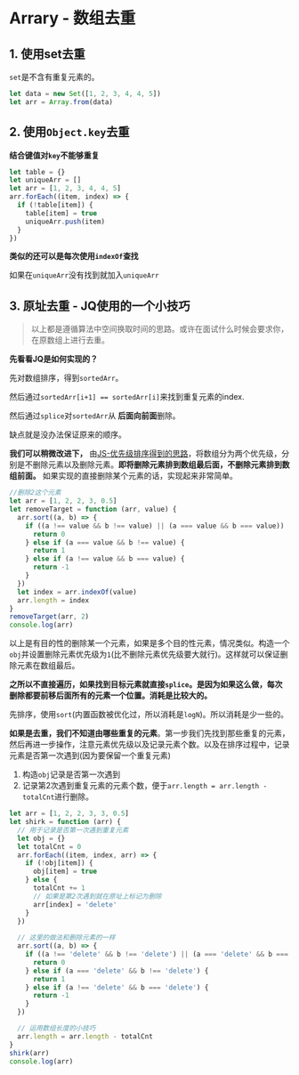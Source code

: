 # Arrary - 数组去重

## 1. 使用set去重

`set`是不含有重复元素的。

```JavaScript
let data = new Set([1, 2, 3, 4, 4, 5])
let arr = Array.from(data)
```

## 2. 使用`Object.key`去重

**结合键值对`key`不能够重复**

```JavaScript
let table = {}
let uniqueArr = []
let arr = [1, 2, 3, 4, 4, 5]
arr.forEach((item, index) => {
  if (!table[item]) {
    table[item] = true
    uniqueArr.push(item)
  }
})
```

**类似的还可以是每次使用`indexOf`查找**

如果在`uniqueArr`没有找到就加入`uniqueArr`

## 3. 原址去重 - JQ使用的一个小技巧

> 以上都是遵循算法中空间换取时间的思路。或许在面试什么时候会要求你，在原数组上进行去重。

**先看看JQ是如何实现的？**

先对数组排序，得到`sortedArr`。

然后通过`sortedArr[i+1] == sortedArr[i]`来找到重复元素的index.

然后通过`splice`对`sortedArr`从 **后面向前面**删除。

缺点就是没办法保证原来的顺序。

**我们可以稍微改进下，** 由[JS-优先级排序得到的思路]()，将数组分为两个优先级，分别是不删除元素以及删除元素。**即将删除元素排到数组最后面，不删除元素排到数组前面。** 如果实现的直接删除某个元素的话，实现起来非常简单。

```JavaScript
//删除2这个元素
let arr = [1, 2, 2, 3, 0.5]
let removeTarget = function (arr, value) {
  arr.sort((a, b) => {
    if ((a !== value && b !== value) || (a === value && b === value))  {
      return 0
    } else if (a === value && b !== value) {
      return 1
    } else if (a !== value && b === value) {
      return -1
    } 
  })
  let index = arr.indexOf(value)
  arr.length = index
}
removeTarget(arr, 2)
console.log(arr)
```

以上是有目的性的删除某一个元素，如果是多个目的性元素，情况类似。构造一个`obj`并设置删除元素优先级为`1`(比不删除元素优先级要大就行)。这样就可以保证删除元素在数组最后。

**之所以不直接遍历，如果找到目标元素就直接`splice`。是因为如果这么做，每次删除都要前移后面所有的元素一个位置。消耗是比较大的。**

先排序，使用`sort`(内置函数被优化过，所以消耗是`logN`)。所以消耗是少一些的。

**如果是去重，我们不知道由哪些重复的元素**。第一步我们先找到那些重复的元素，然后再进一步操作，注意元素优先级以及记录元素个数。以及在排序过程中，记录元素是否第一次遇到(因为要保留一个重复元素)

1. 构造`obj`记录是否第一次遇到
2. 记录第2次遇到重复元素的元素个数，便于`arr.length = arr.length - totalCnt`进行删除。

```JavaScript
let arr = [1, 2, 2, 3, 3, 0.5]
let shirk = function (arr) {
  // 用于记录是否第一次遇到重复元素
  let obj = {}
  let totalCnt = 0
  arr.forEach((item, index, arr) => {
    if (!obj[item]) {
      obj[item] = true
    } else {
      totalCnt += 1
      // 如果是第2次遇到就在原址上标记为删除
      arr[index] = 'delete'
    }
  })
  
  // 这里的做法和删除元素的一样
  arr.sort((a, b) => {
    if ((a !== 'delete' && b !== 'delete') || (a === 'delete' && b === 'delete'))  {
      return 0
    } else if (a === 'delete' && b !== 'delete') {
      return 1
    } else if (a !== 'delete' && b === 'delete') {
      return -1
    } 
  })

  // 运用数组长度的小技巧
  arr.length = arr.length - totalCnt
}
shirk(arr)
console.log(arr)
```